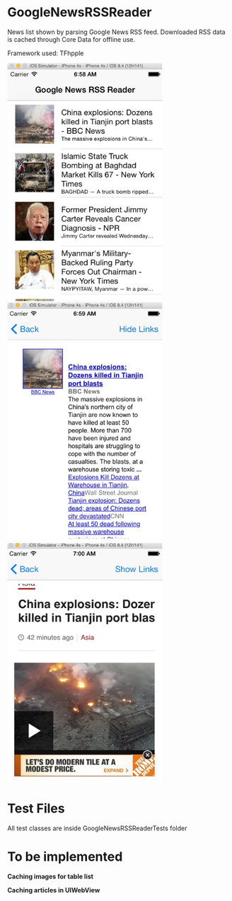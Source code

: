 # GoogleNewsRSSReader
News list shown by parsing Google News RSS feed. Downloaded RSS data is cached through Core Data for offline use.

Framework used: TFhpple

<img src="https://github.com/hanjustin/GoogleNewsRSSReader/blob/master/Screenshots/MainScreen.jpg" width="350">

<img src="https://github.com/hanjustin/GoogleNewsRSSReader/blob/master/Screenshots/RelatedArticleLinks.jpg" width="350">

<img src="https://github.com/hanjustin/GoogleNewsRSSReader/blob/master/Screenshots/StoryArticleDisplay.jpg" width="350">

# Test Files

All test classes are inside GoogleNewsRSSReaderTests folder

# To be implemented

<b>Caching images for table list<b>

<b>Caching articles in UIWebView<b>